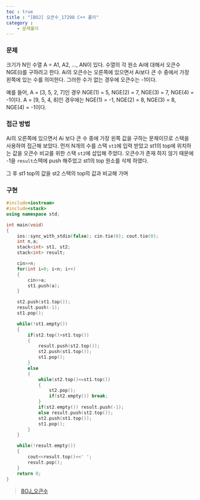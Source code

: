 ```yaml
---
toc : true
title : "[BOJ] 오큰수_17298 C++ 풀이"
category :
    - 문제풀이
---
```

### 문제
크기가 N인 수열 A = A1, A2, ..., AN이 있다. 수열의 각 원소 Ai에 대해서 오큰수 NGE(i)를 구하려고 한다. Ai의 오큰수는 오른쪽에 있으면서 Ai보다 큰 수 중에서 가장 왼쪽에 있는 수를 의미한다. 그러한 수가 없는 경우에 오큰수는 -1이다.

예를 들어, A = [3, 5, 2, 7]인 경우 NGE(1) = 5, NGE(2) = 7, NGE(3) = 7, NGE(4) = -1이다. A = [9, 5, 4, 8]인 경우에는 NGE(1) = -1, NGE(2) = 8, NGE(3) = 8, NGE(4) = -1이다.

### 접근 방법
Ai의 오른쪽에 있으면서 Ai 보다 큰 수 중에 가장 왼쪽 값을 구하는 문제이므로 스택을 사용하여 접근해 보았다. 먼저 N개의 수를 스택 `st1`에 입력 받았고  st1의 top에 위치하는 값을 오큰수 비교를 위한 스택 `st2`에 삽입해 주었다. 오큰수가 존재 하지 않기 때문에 -1을 `result`스택에 push 해주었고 st1의 top 원소를 삭제 하였다. 

그 후 st1 top의 값을 st2 스택의 top의 값과 비교해 가며 

### 구현

``` cpp
#include<iostream>
#include<stack>
using namespace std;

int main(void)
{
    ios::sync_with_stdio(false); cin.tie(0); cout.tie(0);
    int n,a;
    stack<int> st1, st2;
    stack<int> result;

    cin>>n;
    for(int i=0; i<n; i++)
    {
        cin>>a;
        st1.push(a);
    }

    st2.push(st1.top());
    result.push(-1);
    st1.pop();

    while(!st1.empty())
    {
        if(st2.top()>st1.top())
        {
            result.push(st2.top());
            st2.push(st1.top());
            st1.pop();
        }
        else
        {
            while(st2.top()<=st1.top())
            {
                st2.pop();
                if(st2.empty()) break;
            }
            if(st2.empty()) result.push(-1);
            else result.push(st2.top());
            st2.push(st1.top());
            st1.pop();
        }
    }

    while(!result.empty())
    {
        cout<<result.top()<<' ';
        result.pop();
    }
    return 0;
}
```

> [BOJ_오큰수](https://www.acmicpc.net/problem/17298)
